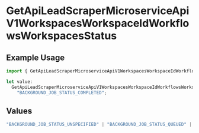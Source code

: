# GetApiLeadScraperMicroserviceApiV1WorkspacesWorkspaceIdWorkflowsWorkspacesStatus

## Example Usage

```typescript
import { GetApiLeadScraperMicroserviceApiV1WorkspacesWorkspaceIdWorkflowsWorkspacesStatus } from "oppulence-backend-sdk/models/operations";

let value:
  GetApiLeadScraperMicroserviceApiV1WorkspacesWorkspaceIdWorkflowsWorkspacesStatus =
    "BACKGROUND_JOB_STATUS_COMPLETED";
```

## Values

```typescript
"BACKGROUND_JOB_STATUS_UNSPECIFIED" | "BACKGROUND_JOB_STATUS_QUEUED" | "BACKGROUND_JOB_STATUS_IN_PROGRESS" | "BACKGROUND_JOB_STATUS_COMPLETED" | "BACKGROUND_JOB_STATUS_FAILED" | "BACKGROUND_JOB_STATUS_CANCELLED" | "BACKGROUND_JOB_STATUS_TIMED_OUT"
```
